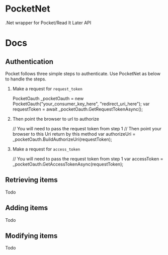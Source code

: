 PocketNet
=========
.Net wrapper for Pocket/Read It Later API

Docs
=========

Authentication
---------
Pocket follows three simple steps to authenticate. Use PocketNet as below to handle the steps.

1. Make a request for `request_token`

    PocketOauth _pocketOauth = new PocketOauth("your_consumer_key_here", "redirect_uri_here");
    var requestToken = await _pocketOauth.GetRequestTokenAsync();

2. Then point the browser to url to authorize

    // You will need to pass the request token from step 1
    // Then point your browser to this Uri return by this method
    var authorizeUri = _pocketOauth.BuildAuthorizeUri(requestToken);

3. Make a request for `access_token`

    // You will need to pass the request token from step 1
    var accessToken = _pocketOauth.GetAccessTokenAsync(requestToken);

Retrieving items
----------

Todo

Adding items
----------
Todo

Modifying items
-----

Todo

